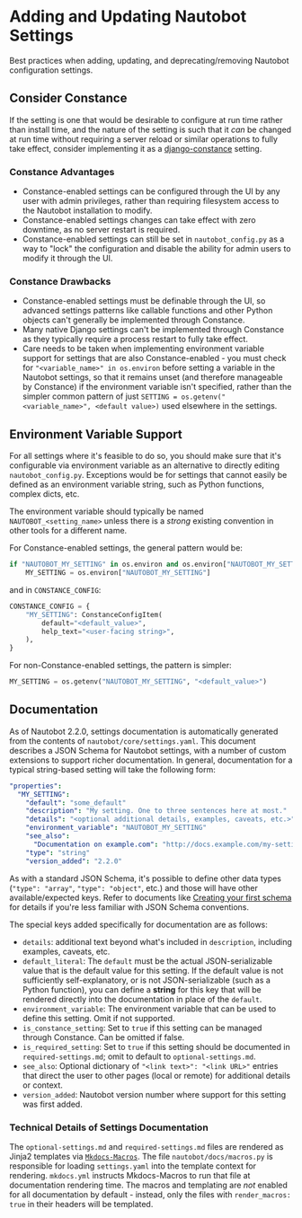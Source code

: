 # Adding and Updating Nautobot Settings

Best practices when adding, updating, and deprecating/removing Nautobot configuration settings.

## Consider Constance

If the setting is one that would be desirable to configure at run time rather than install time, and the nature of the setting is such that it *can* be changed at run time without requiring a server reload or similar operations to fully take effect, consider implementing it as a [django-constance](https://django-constance.readthedocs.io/en/latest/) setting.

### Constance Advantages

* Constance-enabled settings can be configured through the UI by any user with admin privileges, rather than requiring filesystem access to the Nautobot installation to modify.
* Constance-enabled settings changes can take effect with zero downtime, as no server restart is required.
* Constance-enabled settings can still be set in `nautobot_config.py` as a way to "lock" the configuration and disable the ability for admin users to modify it through the UI.

### Constance Drawbacks

* Constance-enabled settings must be definable through the UI, so advanced settings patterns like callable functions and other Python objects can't generally be implemented through Constance.
* Many native Django settings can't be implemented through Constance as they typically require a process restart to fully take effect.
* Care needs to be taken when implementing environment variable support for settings that are also Constance-enabled - you must check for `"<variable_name>" in os.environ` before setting a variable in the Nautobot settings, so that it remains unset (and therefore manageable by Constance) if the environment variable isn't specified, rather than the simpler common pattern of just `SETTING = os.getenv("<variable_name>", <default value>)` used elsewhere in the settings.

## Environment Variable Support

For all settings where it's feasible to do so, you should make sure that it's configurable via environment variable as an alternative to directly editing `nautobot_config.py`. Exceptions would be for settings that cannot easily be defined as an environment variable string, such as Python functions, complex dicts, etc.

The environment variable should typically be named `NAUTOBOT_<setting_name>` unless there is a *strong* existing convention in other tools for a different name.

For Constance-enabled settings, the general pattern would be:

```python title="nautobot/core/settings.py"
if "NAUTOBOT_MY_SETTING" in os.environ and os.environ["NAUTOBOT_MY_SETTING"] != "":
    MY_SETTING = os.environ["NAUTOBOT_MY_SETTING"]
```

and in `CONSTANCE_CONFIG`:

```python title="nautobot/core/settings.py"
CONSTANCE_CONFIG = {
    "MY_SETTING": ConstanceConfigItem(
        default="<default_value>",
        help_text="<user-facing string>",
    ),
}
```

For non-Constance-enabled settings, the pattern is simpler:

```python title="nautobot/core/settings.py"
MY_SETTING = os.getenv("NAUTOBOT_MY_SETTING", "<default_value>")
```

## Documentation

As of Nautobot 2.2.0, settings documentation is automatically generated from the contents of `nautobot/core/settings.yaml`. This document describes a JSON Schema for Nautobot settings, with a number of custom extensions to support richer documentation. In general, documentation for a typical string-based setting will take the following form:

```yaml title="nautobot/core/settings.yaml"
"properties":
  "MY_SETTING":
    "default": "some_default"
    "description": "My setting. One to three sentences here at most."
    "details": "<optional additional details, examples, caveats, etc.>"
    "environment_variable": "NAUTOBOT_MY_SETTING"
    "see_also":
      "Documentation on example.com": "http://docs.example.com/my-setting"
    "type": "string"
    "version_added": "2.2.0"
```

As with a standard JSON Schema, it's possible to define other data types (`"type": "array"`, `"type": "object"`, etc.) and those will have other available/expected keys. Refer to documents like [Creating your first schema](https://json-schema.org/learn/getting-started-step-by-step) for details if you're less familiar with JSON Schema conventions.

The special keys added specifically for documentation are as follows:

* `details`: additional text beyond what's included in `description`, including examples, caveats, etc.
* `default_literal`: The `default` must be the actual JSON-serializable value that is the default value for this setting. If the default value is not sufficiently self-explanatory, or is not JSON-serializable (such as a Python function), you can define a **string** for this key that will be rendered directly into the documentation in place of the `default`.
* `environment_variable`: The environment variable that can be used to define this setting. Omit if not supported.
* `is_constance_setting`: Set to `true` if this setting can be managed through Constance. Can be omitted if false.
* `is_required_setting`: Set to `true` if this setting should be documented in `required-settings.md`; omit to default to `optional-settings.md`.
* `see_also`: Optional dictionary of `"<link text>": "<link URL>"` entries that direct the user to other pages (local or remote) for additional details or context.
* `version_added`: Nautobot version number where support for this setting was first added.

### Technical Details of Settings Documentation

The `optional-settings.md` and `required-settings.md` files are rendered as Jinja2 templates via [`Mkdocs-Macros`](https://mkdocs-macros-plugin.readthedocs.io/en/latest/). The file `nautobot/docs/macros.py` is responsible for loading `settings.yaml` into the template context for rendering. `mkdocs.yml` instructs Mkdocs-Macros to run that file at documentation rendering time. The macros and templating are *not* enabled for all documentation by default - instead, only the files with `render_macros: true` in their headers will be templated.
